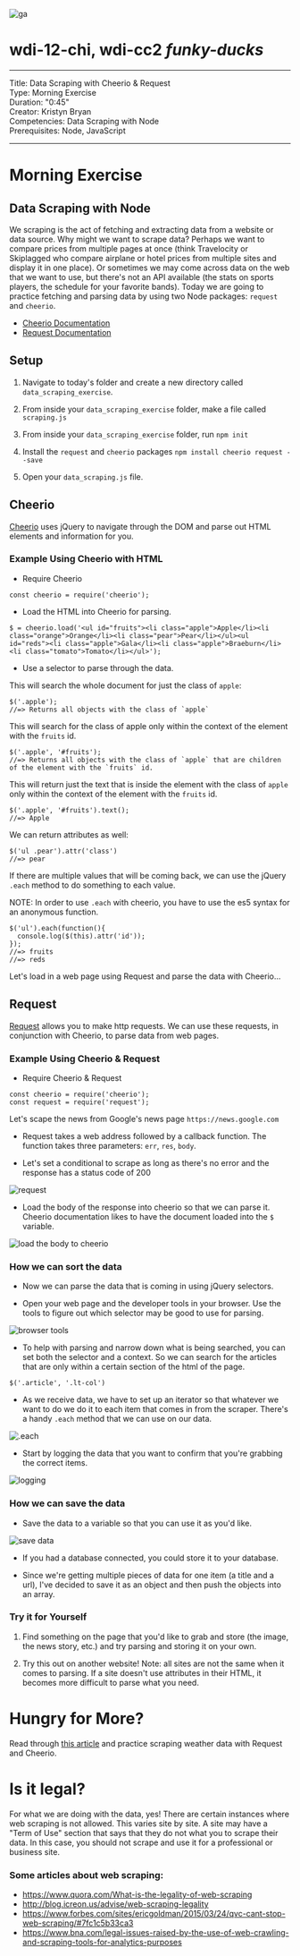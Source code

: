![ga](http://mobbook.generalassemb.ly/ga_cog.png)

# wdi-12-chi, wdi-cc2 _funky-ducks_

---
Title: Data Scraping with Cheerio & Request <br>
Type: Morning Exercise<br>
Duration: "0:45"<br>
Creator: Kristyn Bryan<br>
Competencies: Data Scraping with Node <br>
Prerequisites: Node, JavaScript <br>

---

# Morning Exercise
## Data Scraping with Node
 
We scraping is the act of fetching and extracting data from a website or data source. Why might we want to scrape data? Perhaps we want to compare prices from multiple pages at once (think Travelocity or Skiplagged who compare airplane or hotel prices from multiple sites and display it in one place). Or sometimes we may come across data on the web that we want to use, but there's not an API available (the stats on sports players, the schedule for your favorite bands). Today we are going to practice fetching and parsing data by using two Node packages: `request` and `cheerio`.

- [Cheerio Documentation](https://www.npmjs.com/package/cheerio)
- [Request Documentation](https://www.npmjs.com/package/request)

## Setup

1) Navigate to today's folder and create a new directory called `data_scraping_exercise`.

2) From inside your `data_scraping_exercise` folder, make a file called `scraping.js`

2) From inside your `data_scraping_exercise` folder, run `npm init`

3) Install the `request` and `cheerio` packages
`npm install cheerio request --save`

4) Open your `data_scraping.js` file.


## Cheerio

[Cheerio](https://www.npmjs.com/package/cheerio) uses jQuery to navigate through the DOM and parse out HTML elements and information for you.

### Example Using Cheerio with HTML

- Require Cheerio

`const cheerio = require('cheerio');
`

- Load the HTML into Cheerio for parsing.

```
$ = cheerio.load('<ul id="fruits"><li class="apple">Apple</li><li class="orange">Orange</li><li class="pear">Pear</li></ul><ul id="reds"><li class="apple">Gala</li><li class="apple">Braeburn</li><li class="tomato">Tomato</li></ul>');
```

- Use a selector to parse through the data.

This will search the whole document for just the class of `apple`:

```
$('.apple');
//=> Returns all objects with the class of `apple`
```

This will search for the class of apple only within the context of the element with the `fruits` id.

```
$('.apple', '#fruits');
//=> Returns all objects with the class of `apple` that are children of the element with the `fruits` id.
```

This will return just the text that is inside the element with the class of `apple` only within the context of the element with the `fruits` id.

```
$('.apple', '#fruits').text();
//=> Apple
```

We can return attributes as well:

```
$('ul .pear').attr('class')
//=> pear
```

If there are multiple values that will be coming back, we can use the jQuery `.each` method to do something to each value.

NOTE: In order to use `.each` with cheerio, you have to use the es5 syntax for an anonymous function.

```
$('ul').each(function(){
  console.log($(this).attr('id'));
});
//=> fruits
//=> reds
```

Let's load in a web page using Request and parse the data with Cheerio...

## Request
[Request](https://www.npmjs.com/package/request) allows you to make http requests. We can use these requests, in conjunction with Cheerio, to parse data from web pages.

### Example Using Cheerio & Request

- Require Cheerio & Request

```
const cheerio = require('cheerio');
const request = require('request');
```

Let's scape the news from Google's news page `https://news.google.com`

- Request takes a web address followed by a callback function. The function takes three parameters: `err`, `res`, `body`.

- Let's set a conditional to scrape as long as there's no error and the response has a status code of 200

![request](https://i.imgur.com/VQdnE6J.png)

- Load the body of the response into cheerio so that we can parse it. Cheerio documentation likes to have the document loaded into the `$` variable.

![load the body to cheerio](https://i.imgur.com/csOjeSA.png)

### How we can sort the data

- Now we can parse the data that is coming in using jQuery selectors.

- Open your web page and the developer tools in your browser. Use the tools to figure out which selector may be good to use for parsing.

![browser tools](https://i.imgur.com/gdQBkdr.png)

- To help with parsing and narrow down what is being searched, you can set both the selector and a context. So we can search for the articles that are only within a certain section of the html of the page.

`$('.article', '.lt-col')`

- As we receive data, we have to set up an iterator so that whatever we want to do we do it to each item that comes in from the scraper. There's a handy `.each` method that we can use on our data.

![.each](https://i.imgur.com/wwqVqVH.png)

- Start by logging the data that you want to confirm that you're grabbing the correct items.

![logging](https://i.imgur.com/ANMvk85.png)

### How we can save the data

- Save the data to a variable so that you can use it as you'd like.

![save data](https://i.imgur.com/b5fYE3b.png)

- If you had a database connected, you could store it to your database.

- Since we're getting multiple pieces of data for one item (a title and a url), I've decided to save it as an object and then push the objects into an array.

### Try it for Yourself

1) Find something on the page that you'd like to grab and store (the image, the news story, etc.) and try parsing and storing it on your own.

2) Try this out on another website! Note: all sites are not the same when it comes to parsing. If a site doesn't use attributes in their HTML, it becomes more difficult to parse what you need.


# Hungry for More?

Read through [this article](https://github.com/FrontenderMagazine/web-scraping-with-nodejs/blob/master/eng.md) and practice scraping weather data with Request and Cheerio.

# Is it legal?

For what we are doing with the data, yes! There are certain instances where web scraping is not allowed. This varies site by site. A site may have a "Term of Use" section that says that they do not what you to scrape their data. In this case, you should not scrape and use it for a professional or business site.  

### Some articles about web scraping:
- https://www.quora.com/What-is-the-legality-of-web-scraping
- http://blog.icreon.us/advise/web-scraping-legality
- https://www.forbes.com/sites/ericgoldman/2015/03/24/qvc-cant-stop-web-scraping/#7fc1c5b33ca3
- https://www.bna.com/legal-issues-raised-by-the-use-of-web-crawling-and-scraping-tools-for-analytics-purposes
